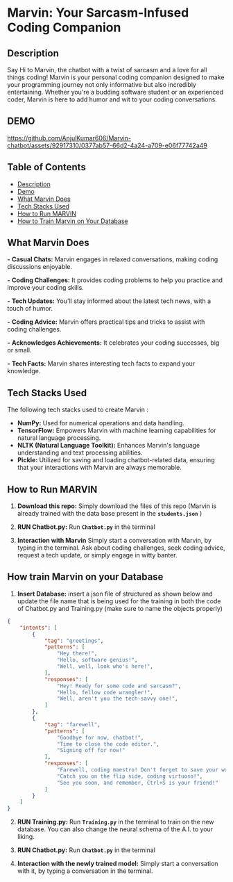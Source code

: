 # Marvin: Your Sarcasm-Infused Coding Companion

## Description
Say Hi to Marvin, the chatbot with a twist of sarcasm and a love for all things coding! Marvin is your personal coding companion designed to make your programming journey not only informative but also incredibly entertaining. Whether you're a budding software student or an experienced coder, Marvin is here to add humor and wit to your coding conversations.

## DEMO


https://github.com/AnjulKumar606/Marvin-chatbot/assets/92917310/0377ab57-66d2-4a24-a709-e06f77742a49

## Table of Contents
- [Description](#description)
- [Demo](#demo)
- [What Marvin Does](#what-marvin-does)
- [Tech Stacks Used](#tech-stacks-used)
- [How to Run MARVIN](#how-to-run-marvin)
- [How to Train Marvin on Your Database](#how-train-marvin-on-your-database)


## What Marvin Does
**-**  **Casual Chats:** Marvin engages in relaxed conversations, making coding discussions enjoyable.

**-** **Coding Challenges:** It provides coding problems to help you practice and improve your coding skills.

**-** **Tech Updates:** You'll stay informed about the latest tech news, with a touch of humor.

**-** **Coding Advice:** Marvin offers practical tips and tricks to assist with coding challenges.

**-** **Acknowledges Achievements:** It celebrates your coding successes, big or small.

**-** **Tech Facts:** Marvin shares interesting tech facts to expand your knowledge.

## Tech Stacks Used
The following tech stacks used to create Marvin :
- **NumPy:** Used for numerical operations and data handling.
- **TensorFlow:** Empowers Marvin with machine learning capabilities for natural language processing.
- **NLTK (Natural Language Toolkit):** Enhances Marvin's language understanding and text processing abilities.
- **Pickle:** Utilized for saving and loading chatbot-related data, ensuring that your interactions with Marvin are always memorable.


## How to Run MARVIN
1. **Download this repo:** Simply download the files of this repo (Marvin is already trained with the data base present in the **`students.json`** )

2. **RUN Chatbot.py:** Run **`Chatbot.py`** in the terminal

3. **Interaction with Marvin** Simply start a conversation with Marvin, by typing in the terminal. Ask about coding challenges, seek coding advice, request a tech update, or simply engage in witty banter. 

## How train Marvin on your Database
1. **Insert Database:** insert a json file of structured as shown below and update the file name that is being used for the training in both the code of Chatbot.py and Training.py (make sure to name the objects properly)

```json
{
    "intents": [
        {
            "tag": "greetings",
            "patterns": [
                "Hey there!",
                "Hello, software genius!",
                "Well, well, look who's here!",
            ],
            "responses": [
                "Hey! Ready for some code and sarcasm?",
                "Hello, fellow code wrangler!",
                "Well, aren't you the tech-savvy one!",
            ]
        },
        {
            "tag": "farewell",
            "patterns": [
                "Goodbye for now, chatbot!",
                "Time to close the code editor.",
                "Signing off for now!"
            ],
            "responses": [
                "Farewell, coding maestro! Don't forget to save your work!",
                "Catch you on the flip side, coding virtuoso!",
                "See you soon, and remember, Ctrl+S is your friend!"
            ]
        }
    ]
}
```

2. **RUN Training.py:** Run **`Training.py`** in the terminal to train on the new database. You can also change the neural schema of the A.I. to your liking.

3. **RUN Chatbot.py:** Run **`Chatbot.py`** in the terminal

3. **Interaction with the newly trained model:** Simply start a conversation with it, by typing a conversation in the terminal.


